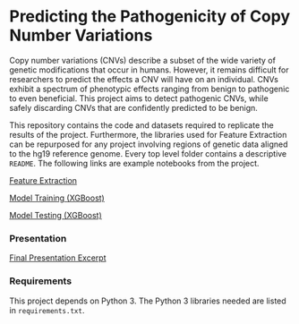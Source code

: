 # Predicting the Pathogenicity of Copy Number Variations

Copy number variations (CNVs) describe a subset of the wide variety of genetic modifications that occur in humans. However, it remains difficult for researchers to predict the effects a CNV will have on an individual. CNVs exhibit a spectrum of phenotypic effects ranging from benign to pathogenic to even beneficial. This project aims to detect pathogenic CNVs, while safely discarding CNVs that are confidently predicted to be benign.

This repository contains the code and datasets required to replicate the results of the project. Furthermore, the libraries used for Feature Extraction can be repurposed for any project involving regions of genetic data aligned to the hg19 reference genome. Every top level folder contains a descriptive `README`. The following links are example notebooks from the project.

[Feature Extraction](2_Feature_Extraction/feature_creation.ipynb)

[Model Training (XGBoost)](3_Model_Training/classifier_k_fold_xgboost_all_features_and_feature_importance.ipynb)

[Model Testing (XGBoost)](4_Model_Testing/5_Model_Testing/classifier_k_fold_xgboost_all_features_and_feature_importance.ipynb)

### Presentation

[Final Presentation Excerpt](https://docs.google.com/viewer?url=https://github.com/yoonsikp/cnv-pathogenicity-prediction/raw/master/BCB330_Presentation_Excerpt.pdf)

### Requirements
This project depends on Python 3. The Python 3 libraries needed are listed in `requirements.txt`. 
